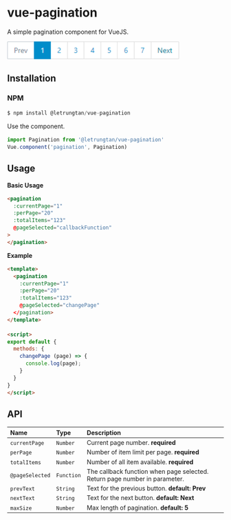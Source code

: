 # vue-pagination

A simple pagination component for VueJS.

<img src="https://raw.githubusercontent.com/letrungtan/vue-pagination/main/img/pagination.png" width="400" style="height:auto;" />

## Installation
### NPM
```js
$ npm install @letrungtan/vue-pagination
```
Use the component.
```js
import Pagination from '@letrungtan/vue-pagination'
Vue.component('pagination', Pagination)
```
## Usage

**Basic Usage**
```html
<pagination
  :currentPage="1"
  :perPage="20"
  :totalItems="123"  
  @pageSelected="callbackFunction"
>
</pagination>
```
**Example**
```html
<template>
  <pagination
    :currentPage="1"
    :perPage="20"
    :totalItems="123"  
    @pageSelected="changePage"
  </pagination>
</template>

<script>
export default {
  methods: {
    changePage (page) => {
      console.log(page);
    }
  }
}
</script>
```

## API

| Name | Type | Description |
| :---------------- | :-------- | :-------------------------------- |
| `currentPage`     | `Number`  | Current page number. **required**  |
| `perPage`         | `Number`  | Number of item limit per page. **required**  |
| `totalItems  `    | `Number`  | Number of all item available. **required**  |
| `@pageSelected`   | `Function`| The callback function when page selected. Return page number in parameter.  |
| `prevText`        | `String`  | Text for the previous button. **default: Prev**  |
| `nextText`        | `String`  | Text for the next button. **default: Next**  |
| `maxSize`         | `Number`  | Max length of pagination. **default: 5** |
